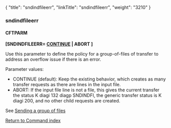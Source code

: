 {
    "title": "sndindfileerr",
    "linkTitle": "sndindfileerr",
    "weight": "3210"
}<span id="sndindfileerr"></span>

### sndindfileerr

#### CFTPARM

**\[SNDINDFILEERR= <u>CONTINUE</u> | ABORT \]**

Use this parameter to define the policy for a group-of-files of transfer to address an overflow issue if there is an error.

Parameter values:

-   CONTINUE (default): Keep the existing behavior, which creates as many transfer requests as there are lines in the input file.
-   ABORT:  If the input file line is not a file, this gives the current transfer the status K diagi 132 diagp SNDINDFI, the generic transfer status is K diagi 200,  and no other child requests are created.

See <a href="../../../../concepts/using_the_send_command/send_group_of_files_cl" class="MCXref xref">Sending
a group of files</a>

[Return to Command index](../../)
